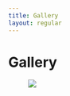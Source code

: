```yaml
---
title: Gallery
layout: regular
---
```


# Gallery

<figure class="image">
    <a href="/DSC00068.JPG" >
    <img src="/DSC00068.JPG" >  
    </a>
</figure>
